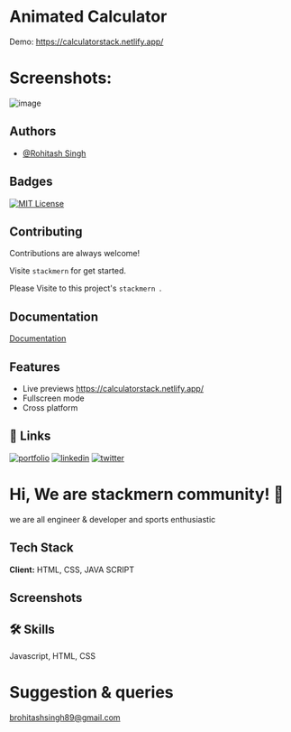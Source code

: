 # Animated Calculator

Demo: https://calculatorstack.netlify.app/

# Screenshots:
![image](https://github.com/Rohitashsingh89/AnimatedCalculator/assets/93479842/5984c985-efff-47a7-97e4-c6b08d4809ec)


## Authors

- [@Rohitash Singh](https://www.github.com/rohitashsingh89/)


## Badges

[![MIT License](https://img.shields.io/badge/License-MIT-green.svg)](https://choosealicense.com/licenses/mit/)


## Contributing

Contributions are always welcome!

Visite `stackmern` for get started.

Please Visite to this project's `stackmern `.


## Documentation

[Documentation](https://github.com/rohitashsingh89/)


## Features
 
- Live previews https://calculatorstack.netlify.app/
- Fullscreen mode
- Cross platform


## 🔗 Links
[![portfolio](https://img.shields.io/badge/my_portfolio-000?style=for-the-badge&logo=ko-fi&logoColor=white)](https://github.com/rohitashsingh89/)
[![linkedin](https://img.shields.io/badge/linkedin-0A66C2?style=for-the-badge&logo=linkedin&logoColor=white)](https://www.linkedin.com/in/rohitash-singh-12a879213/)
[![twitter](https://img.shields.io/badge/twitter-1DA1F2?style=for-the-badge&logo=twitter&logoColor=white)](https://twitter.com/)


# Hi, We are stackmern community! 👋
we are all engineer & developer and sports enthusiastic

## Tech Stack

**Client:** HTML, CSS, JAVA SCRIPT

## Screenshots

## 🛠 Skills
Javascript, HTML, CSS

# Suggestion & queries
brohitashsingh89@gmail.com
